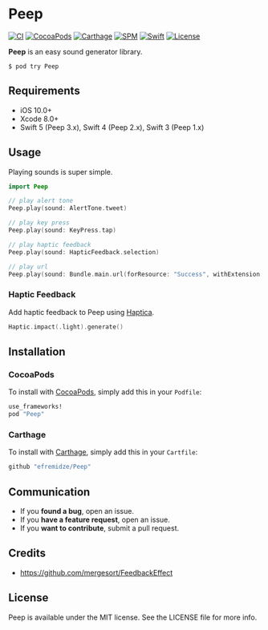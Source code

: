 # Peep

[![CI](https://github.com/efremidze/Peep/actions/workflows/ci.yml/badge.svg)](https://github.com/efremidze/Peep/actions/workflows/ci.yml)
[![CocoaPods](https://img.shields.io/cocoapods/v/Peep.svg)](https://cocoapods.org/pods/Peep)
[![Carthage](https://img.shields.io/badge/Carthage-compatible-brightgreen.svg)](https://github.com/Carthage/Carthage)
[![SPM](https://img.shields.io/badge/SPM-compatible-brightgreen.svg)](https://swift.org/package-manager/)
[![Swift](https://img.shields.io/badge/Swift-5.9+-orange.svg)](https://swift.org)
[![License](https://img.shields.io/github/license/efremidze/Peep.svg)](https://github.com/efremidze/Peep/blob/master/LICENSE)

**Peep** is an easy sound generator library.

```
$ pod try Peep
```

## Requirements

- iOS 10.0+
- Xcode 8.0+
- Swift 5 (Peep 3.x), Swift 4 (Peep 2.x), Swift 3 (Peep 1.x)

## Usage

Playing sounds is super simple.

```swift
import Peep

// play alert tone
Peep.play(sound: AlertTone.tweet)

// play key press
Peep.play(sound: KeyPress.tap)

// play haptic feedback
Peep.play(sound: HapticFeedback.selection)

// play url
Peep.play(sound: Bundle.main.url(forResource: "Success", withExtension: "m4a"))
```

### Haptic Feedback

Add haptic feedback to Peep using [Haptica](https://github.com/efremidze/Haptica).

```swift
Haptic.impact(.light).generate()
```

## Installation

### CocoaPods
To install with [CocoaPods](http://cocoapods.org/), simply add this in your `Podfile`:
```ruby
use_frameworks!
pod "Peep"
```

### Carthage
To install with [Carthage](https://github.com/Carthage/Carthage), simply add this in your `Cartfile`:
```ruby
github "efremidze/Peep"
```

## Communication

- If you **found a bug**, open an issue.
- If you **have a feature request**, open an issue.
- If you **want to contribute**, submit a pull request.

## Credits

* https://github.com/mergesort/FeedbackEffect

## License

Peep is available under the MIT license. See the LICENSE file for more info.
